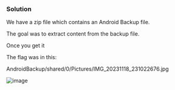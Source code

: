 ### Solution

We have a zip file which contains an Android Backup file. 

The goal was to extract content from the backup file.

Once you get it

The flag was in this:

AndroidBackup/shared/0/Pictures/IMG_20231118_231022676.jpg

![image](https://github.com/user-attachments/assets/003074a3-6687-446e-b27e-06ede5c43660)
